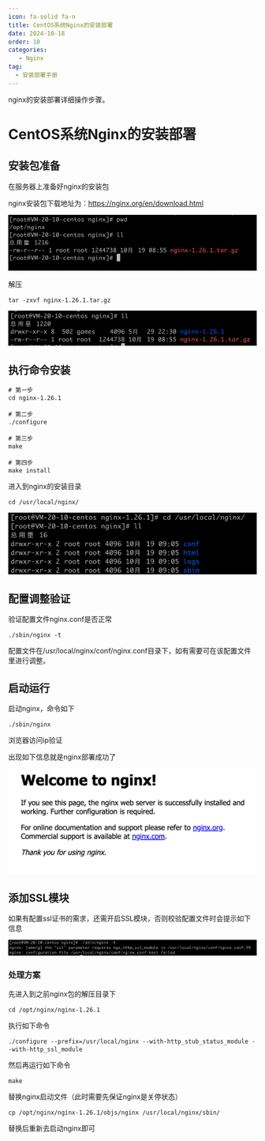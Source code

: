 ```yaml
---
icon: fa-solid fa-n
title: CentOS系统Nginx的安装部署
date: 2024-10-18
order: 10
categories:
   - Nginx
tag:
  - 安装部署手册
---
```


nginx的安装部署详细操作步骤。

<!-- more -->

# CentOS系统Nginx的安装部署

## 安装包准备

在服务器上准备好nginx的安装包

nginx安装包下载地址为：https://nginx.org/en/download.html

![image-20241019085835408](images/image-20241019085835408.png)

解压

```shell
tar -zxvf nginx-1.26.1.tar.gz
```

![image-20241019090255132](images/image-20241019090255132.png)

## 执行命令安装

```shell
# 第一步
cd nginx-1.26.1

# 第二步
./configure

# 第三步
make

# 第四步
make install
```

进入到nginx的安装目录

```shell
cd /usr/local/nginx/
```

![image-20241019090741258](images/image-20241019090741258.png)



## 配置调整验证

验证配置文件nginx.conf是否正常

```shell
./sbin/nginx -t
```

配置文件在/usr/local/nginx/conf/nginx.conf目录下，如有需要可在该配置文件里进行调整。

## 启动运行

启动nginx，命令如下

```shell
./sbin/nginx
```

浏览器访问ip验证

出现如下信息就是nginx部署成功了

![image-20241019091017734](images/image-20241019091017734.png)

## 添加SSL模块

如果有配置ssl证书的需求，还需开启SSL模块，否则校验配置文件时会提示如下信息

![image-20241019093010688](images/image-20241019093010688.png)



### 处理方案

先进入到之前nginx包的解压目录下

```shell
cd /opt/nginx/nginx-1.26.1
```

执行如下命令

```shell
./configure --prefix=/usr/local/nginx --with-http_stub_status_module --with-http_ssl_module
```

然后再运行如下命令

```shell
make
```

替换nginx启动文件（此时需要先保证nginx是关停状态）

```shell
cp /opt/nginx/nginx-1.26.1/objs/nginx /usr/local/nginx/sbin/
```

替换后重新去启动nginx即可